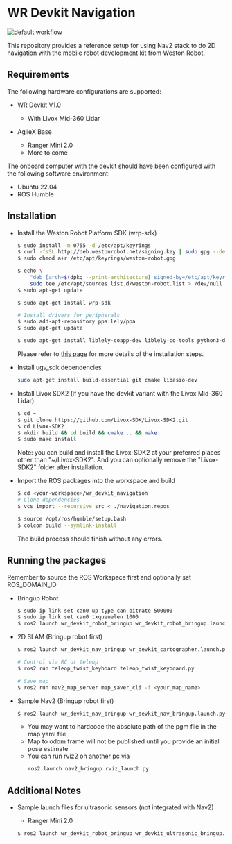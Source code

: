 # WR Devkit Navigation

![default workflow](https://github.com/westonrobot/wr_devkit_navigation/actions/workflows/default.yml/badge.svg?branch=main)

This repository provides a reference setup for using Nav2 stack to do 2D navigation with the mobile robot development kit from Weston Robot.

## Requirements

The following hardware configurations are supported: 

* WR Devkit V1.0
  * With Livox Mid-360 Lidar

* AgileX Base
  * Ranger Mini 2.0
  * More to come

The onboard computer with the devkit should have been configured with the following software environment:

* Ubuntu 22.04 
* ROS Humble

## Installation

* Install the Weston Robot Platform SDK (wrp-sdk)

    ```bash
    $ sudo install -m 0755 -d /etc/apt/keyrings
    $ curl -fsSL http://deb.westonrobot.net/signing.key | sudo gpg --dearmor -o /etc/apt/keyrings/weston-robot.gpg
    $ sudo chmod a+r /etc/apt/keyrings/weston-robot.gpg

    $ echo \
        "deb [arch=$(dpkg --print-architecture) signed-by=/etc/apt/keyrings/weston-robot.gpg] http://deb.westonrobot.net/$(lsb_release -cs) $(lsb_release -cs) main" | \
        sudo tee /etc/apt/sources.list.d/weston-robot.list > /dev/null
    $ sudo apt-get update

    $ sudo apt-get install wrp-sdk

    # Install drivers for peripherals
    $ sudo add-apt-repository ppa:lely/ppa
    $ sudo apt-get update

    $ sudo apt-get install liblely-coapp-dev liblely-co-tools python3-dcf-tools pkg-config
    ```

    Please refer to [this page](https://docs.westonrobot.net/software/installation_guide.html) for more details of the installation steps.

* Install ugv_sdk dependencies
    ```bash
    sudo apt-get install build-essential git cmake libasio-dev
    ```

* Install Livox SDK2 (if you have the devkit variant with the Livox Mid-360 Lidar)

    ```bash
    $ cd ~
    $ git clone https://github.com/Livox-SDK/Livox-SDK2.git
    $ cd Livox-SDK2
    $ mkdir build && cd build && cmake .. && make
    $ sudo make install
    ```

    Note: you can build and install the Livox-SDK2 at your preferred places other than "~/Livox-SDK2". And you can optionally remove the "Livox-SDK2" folder after installation.

* Import the ROS packages into the workspace and build

    ```bash
    $ cd <your-workspace>/wr_devkit_navigation
    # Clone dependencies
    $ vcs import --recursive src < ./navigation.repos

    $ source /opt/ros/humble/setup.bash
    $ colcon build --symlink-install
    ```

    The build process should finish without any errors.

## Running the packages
Remember to source the ROS Workspace first and optionally set ROS_DOMAIN_ID

* Bringup Robot
    ```bash
    $ sudo ip link set can0 up type can bitrate 500000
    $ sudo ip link set can0 txqueuelen 1000
    $ ros2 launch wr_devkit_robot_bringup wr_devkit_robot_bringup.launch.py
    ```

* 2D SLAM (Bringup robot first)
    ```bash
    $ ros2 launch wr_devkit_nav_bringup wr_devkit_cartographer.launch.py 

    # Control via RC or teleop
    $ ros2 run teleop_twist_keyboard teleop_twist_keyboard.py

    # Save map
    $ ros2 run nav2_map_server map_saver_cli -f <your_map_name>
    ```

* Sample Nav2 (Bringup robot first)
    ```bash
    $ ros2 launch wr_devkit_nav_bringup wr_devkit_nav_bringup.launch.py map:=<your_map_yaml>
    ```

    * You may want to hardcode the absolute path of the pgm file in the map yaml file
    * Map to odom frame will not be published until you provide an initial pose estimate 
    * You can run rviz2 on another pc via
      ```bash
      ros2 launch nav2_bringup rviz_launch.py
      ```

## Additional Notes

* Sample launch files for ultrasonic sensors (not integrated with Nav2)
  
    * Ranger Mini 2.0

    ```bash
    $ ros2 launch wr_devkit_robot_bringup wr_devkit_ultrasonic_bringup.launch.py
    ```
